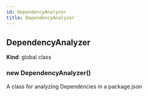 ```yaml
---
id: DependencyAnalyzer
title: DependencyAnalyzer
---
```


<a name="DependencyAnalyzer"></a>

## DependencyAnalyzer

**Kind**: global class  
<a name="new_DependencyAnalyzer_new"></a>

### new DependencyAnalyzer()

A class for analyzing Dependencies in a package.json
